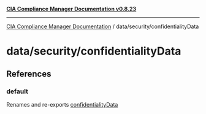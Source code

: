 [**CIA Compliance Manager Documentation v0.8.23**](../../../README.md)

***

[CIA Compliance Manager Documentation](../../../modules.md) / data/security/confidentialityData

# data/security/confidentialityData

## References

### default

Renames and re-exports [confidentialityData](../variables/confidentialityData.md)
